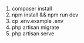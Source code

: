 1. composer install
2. npm install && npm run dev
3. cp .env.example .env
4. php artisan migrate
5. php artisan serve